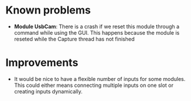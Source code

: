 Known problems
==============
- **Module UsbCam**: There is a crash if we reset this module through a command while using the GUI. This happens because the module is reseted while the Capture thread has not finished


Improvements
============
- It would be nice to have a flexible number of inputs for some modules. This could either means connecting multiple inputs on one slot or creating inputs dynamically.
